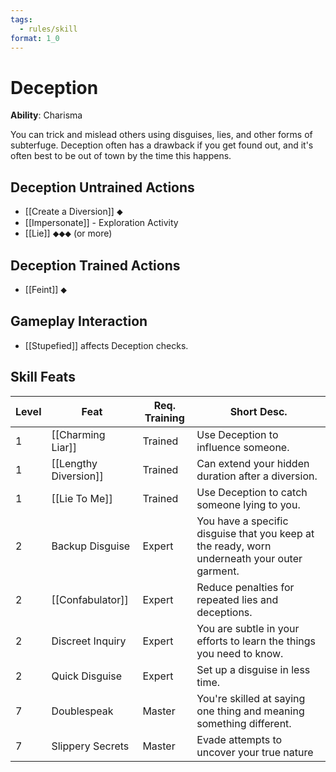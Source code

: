 ```yaml
---
tags:
  - rules/skill
format: 1_0
---
```

# Deception

**Ability**: Charisma

You can trick and mislead others using disguises, lies, and other forms of subterfuge. Deception often has a drawback if you get found out, and it's often best to be out of town by the time this happens.

## Deception Untrained Actions

- [[Create a Diversion]] ⬥
- [[Impersonate]] - Exploration Activity
- [[Lie]] ⬥⬥⬥ (or more)

## Deception Trained Actions

- [[Feint]] ⬥

## Gameplay Interaction

- [[Stupefied]] affects Deception checks.

## Skill Feats

| Level | Feat                  | Req. Training | Short Desc.                                                                                  |
| ----- | --------------------- | ------------- | ----------------- |
| 1     | [[Charming Liar]]     | Trained       | Use Deception to influence someone.                                                          |
| 1     | [[Lengthy Diversion]] | Trained       | Can extend your hidden duration after a diversion.                                           |
| 1     | [[Lie To Me]]         | Trained       | Use Deception to catch someone lying to you.                                                 |
| 2     | Backup Disguise       | Expert        | You have a specific disguise that you keep at the ready, worn underneath your outer garment. |
| 2     | [[Confabulator]]      | Expert        | Reduce penalties for repeated lies and deceptions.                                           |
| 2     | Discreet Inquiry      | Expert        | You are subtle in your efforts to learn the things you need to know.                         |
| 2     | Quick Disguise        | Expert        | Set up a disguise in less time.                                                              |
| 7     | Doublespeak           | Master        | You're skilled at saying one thing and meaning something different.                          |
| 7     | Slippery Secrets      | Master        | Evade attempts to uncover your true nature                                                   |
